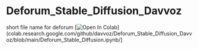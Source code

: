 # Deforum_Stable_Diffusion_Davvoz
short file name for deforum
[![Open In Colab](https://colab.research.google.com/assets/colab-badge.svg)](colab.research.google.com/github/davvoz/Deforum_Stable_Diffusion_Davvoz/blob/main/Deforum_Stable_Diffusion.ipynb/]

